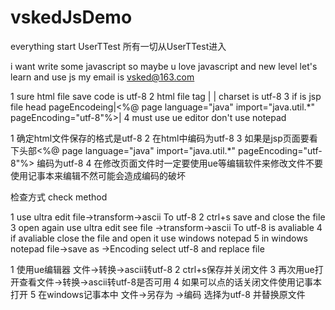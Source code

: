 vskedJsDemo
===========
everything start UserTTest
所有一切从UserTTest进入

i want write some javascript so maybe u love javascript and new level let's learn and use js
my email is vsked@163.com  

1 sure html file save code is utf-8
2 html file tag | <Meta http-equiv="Content-Type" Content="text/html; Charset=utf-8"> | charset is utf-8
3 if is jsp file head pageEncodeing|<%@ page language="java" import="java.util.*" pageEncoding="utf-8"%>|
4 must use ue editor don't use notepad

1 确定html文件保存的格式是utf-8
2 在html中<Meta http-equiv="Content-Type" Content="text/html; Charset=utf-8">编码为utf-8
3 如果是jsp页面要看下头部<%@ page language="java" import="java.util.*" pageEncoding="utf-8"%> 编码为utf-8
4 在修改页面文件时一定要使用ue等编辑软件来修改文件不要使用记事本来编辑不然可能会造成编码的破坏

检查方式 
check method

1 use ultra edit file->transform->ascii To utf-8
2 ctrl+s save and close the file
3 open again use ultra edit see file ->transform->ascii To utf-8 is avaliable
4 if avaliable close the file and open it use windows notepad
5 in windows notepad file->save as ->Encoding select utf-8 and replace file

1 使用ue编辑器 文件->转换->ascii转utf-8
2 ctrl+s保存并关闭文件
3 再次用ue打开查看文件->转换->ascii转utf-8是否可用 
4 如果可以点的话关闭文件使用记事本打开
5 在windows记事本中 文件->另存为 ->编码 选择为utf-8 并替换原文件
